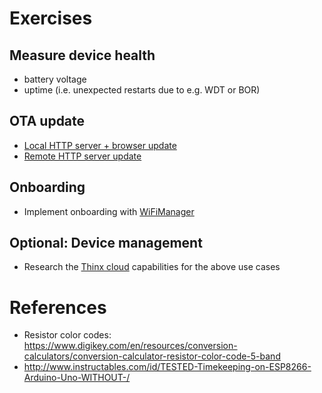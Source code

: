 # Exercises

## Measure device health
* battery voltage
* uptime (i.e. unexpected restarts due to e.g. WDT or BOR)

## OTA update
* [Local HTTP server + browser update](http://esp8266.github.io/Arduino/versions/2.0.0/doc/ota_updates/ota_updates.html#web-browser)
* [Remote HTTP server update](http://esp8266.github.io/Arduino/versions/2.0.0/doc/ota_updates/ota_updates.html#http-server)

## Onboarding
* Implement onboarding with [WiFiManager](https://github.com/tzapu/WiFiManager)

## Optional: Device management
* Research the [Thinx cloud](https://thinx.cloud) capabilities for the above use cases


# References
* Resistor color codes: https://www.digikey.com/en/resources/conversion-calculators/conversion-calculator-resistor-color-code-5-band
* http://www.instructables.com/id/TESTED-Timekeeping-on-ESP8266-Arduino-Uno-WITHOUT-/

